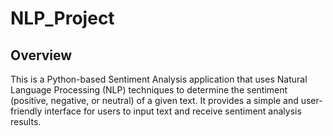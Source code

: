 # NLP_Project
## Overview
This is a Python-based Sentiment Analysis application that uses Natural Language Processing (NLP) techniques to determine the sentiment (positive, negative, or neutral) of a given text. It provides a simple and user-friendly interface for users to input text and receive sentiment analysis results.
